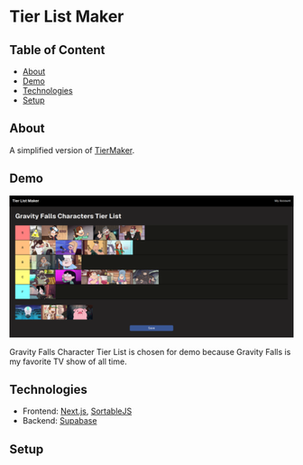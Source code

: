 # Tier List Maker

## Table of Content

- [About](#about)
- [Demo](#demo)
- [Technologies](#technologies)
- [Setup](#setup)

## About

A simplified version of [TierMaker](https://tiermaker.com/).  

## Demo

![demo](./demo//demo%201.png)

Gravity Falls Character Tier List is chosen for demo because Gravity Falls is my favorite TV show of all time.

## Technologies

 - Frontend: [Next.js](https://nextjs.org/), [SortableJS](https://sortablejs.github.io/Sortable/)
 - Backend: [Supabase](https://supabase.com/)

## Setup
